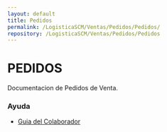 ```yaml
---
layout: default
title: Pedidos
permalink: /LogisticaSCM/Ventas/Pedidos/Pedidos/
repository: /LogisticaSCM/Ventas/Pedidos/Pedidos
---
```

# PEDIDOS
Documentacion de Pedidos de Venta.


### Ayuda
* [Guia del Colaborador](http://docs.oasiscom.com)
